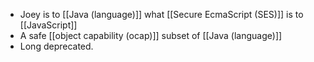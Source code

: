 - Joey is to [[Java (language)]] what [[Secure EcmaScript (SES)]] is to [[JavaScript]]
- A safe [[object capability (ocap)]] subset of [[Java (language)]]
- Long deprecated.
